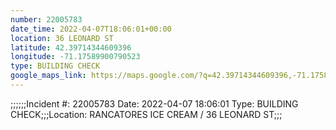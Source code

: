 ```yaml
---
number: 22005783
date_time: 2022-04-07T18:06:01+00:00
location: 36 LEONARD ST
latitude: 42.39714344609396
longitude: -71.17589900790523
type: BUILDING CHECK
google_maps_link: https://maps.google.com/?q=42.39714344609396,-71.17589900790523
---
```


;;;;;;Incident #: 22005783  Date: 2022-04-07 18:06:01   Type: BUILDING CHECK;;;Location: RANCATORES ICE CREAM / 36 LEONARD ST;;;
